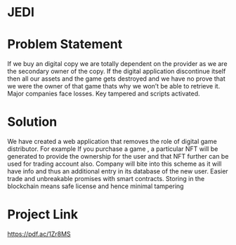 # JEDI

# Problem Statement

If we buy an digital copy we are totally dependent on the provider as we are the secondary owner of the copy. If the digital application discontinue itself then all our assets and the game gets destroyed and we have no prove that we were the owner of that game thats why we won’t be able to retrieve it.
Major companies face losses.
Key tampered and scripts activated.


# Solution

We have created a web application that removes the role of digital game distributor. For example If you purchase a game , a particular NFT will be generated to provide the ownership for the user and that NFT further can be used for trading account also.
Company will bite into this scheme as it will have info and thus an additional entry in its database of the new user.
Easier trade and unbreakable promises with smart contracts.
Storing in the blockchain means safe license and hence minimal tampering




# Project Link

https://pdf.ac/1Zr8MS
